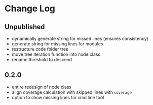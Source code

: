 # Change Log

## Unpublished

* dynamically generate string for missed lines (ensures consistency)
* generate string for missing lines for modules
* restructure code folder tree
* move tree iteration function into node class
* rename threshold to descend


## 0.2.0

* entire redesign of node class
* align coverage calculation with skipped lines with `coverage`
* option to show missing lines for cmd line tool
